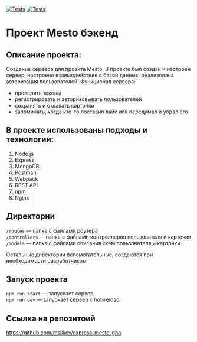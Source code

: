 [![Tests](../../actions/workflows/tests-13-sprint.yml/badge.svg)](../../actions/workflows/tests-13-sprint.yml) [![Tests](../../actions/workflows/tests-14-sprint.yml/badge.svg)](../../actions/workflows/tests-14-sprint.yml)
# Проект Mesto бэкенд

## Описание проекта: 
Cоздание сервера для проекта Mesto. В проекте был создан и настроен сервер, настроено взаимодействие с базой данных, реализована авторизация пользователей.
Функционал сервера:
* проверять токены
* регистрировать и авторизовывать пользователей
* сохранять и отдавать карточки
* запоминать, когда кто-то поставил лайк или передумал и убрал его

## В проекте использованы подходы и технологии:
1. Node.js
2. Express
3. MongoDB
4. Postman
5. Webpack
6. REST API
7. npm
8. Nginx

## Директории

`/routes` — папка с файлами роутера  
`/controllers` — папка с файлами контроллеров пользователя и карточки   
`/models` — папка с файлами описания схем пользователя и карточки  
  
Остальные директории вспомогательные, создаются при необходимости разработчиком

## Запуск проекта

`npm run start` — запускает сервер   
`npm run dev` — запускает сервер с hot-reload

## Ссылка на репозитоий 

https://github.com/msilkov/express-mesto-gha

